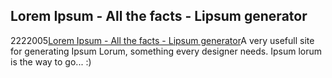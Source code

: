 <article><h1>Lorem Ipsum - All the facts - Lipsum generator</h1><time><span class="day">22</span><span class="month">2</span><span class="year">2005</span></time><a href="http://www.lipsum.com/">Lorem Ipsum - All the facts - Lipsum generator</a>A very usefull site for generating Ipsum Lorum, something every designer needs. Ipsum lorum is the way to go... :)</article>